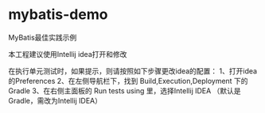 # mybatis-demo
MyBatis最佳实践示例

本工程建议使用Intellij idea打开和修改

在执行单元测试时，如果提示，则请按照如下步骤更改idea的配置： 1、打开idea的Preferences 2、在左侧导航栏下，找到 Build,Execution,Deployment 下的Gradle 3、在右侧主面板的 Run tests using 里，选择Intellij IDEA （默认是Gradle，需改为Intellij IDEA）
